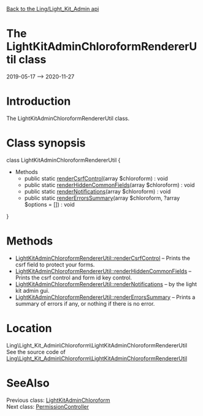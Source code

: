 [Back to the Ling/Light_Kit_Admin api](https://github.com/lingtalfi/Light_Kit_Admin/blob/master/doc/api/Ling/Light_Kit_Admin.md)



The LightKitAdminChloroformRendererUtil class
================
2019-05-17 --> 2020-11-27






Introduction
============

The LightKitAdminChloroformRendererUtil class.



Class synopsis
==============


class <span class="pl-k">LightKitAdminChloroformRendererUtil</span>  {

- Methods
    - public static [renderCsrfControl](https://github.com/lingtalfi/Light_Kit_Admin/blob/master/doc/api/Ling/Light_Kit_Admin/Chloroform/LightKitAdminChloroformRendererUtil/renderCsrfControl.md)(array $chloroform) : void
    - public static [renderHiddenCommonFields](https://github.com/lingtalfi/Light_Kit_Admin/blob/master/doc/api/Ling/Light_Kit_Admin/Chloroform/LightKitAdminChloroformRendererUtil/renderHiddenCommonFields.md)(array $chloroform) : void
    - public static [renderNotifications](https://github.com/lingtalfi/Light_Kit_Admin/blob/master/doc/api/Ling/Light_Kit_Admin/Chloroform/LightKitAdminChloroformRendererUtil/renderNotifications.md)(array $chloroform) : void
    - public static [renderErrorsSummary](https://github.com/lingtalfi/Light_Kit_Admin/blob/master/doc/api/Ling/Light_Kit_Admin/Chloroform/LightKitAdminChloroformRendererUtil/renderErrorsSummary.md)(array $chloroform, ?array $options = []) : void

}






Methods
==============

- [LightKitAdminChloroformRendererUtil::renderCsrfControl](https://github.com/lingtalfi/Light_Kit_Admin/blob/master/doc/api/Ling/Light_Kit_Admin/Chloroform/LightKitAdminChloroformRendererUtil/renderCsrfControl.md) &ndash; Prints the csrf field to protect your forms.
- [LightKitAdminChloroformRendererUtil::renderHiddenCommonFields](https://github.com/lingtalfi/Light_Kit_Admin/blob/master/doc/api/Ling/Light_Kit_Admin/Chloroform/LightKitAdminChloroformRendererUtil/renderHiddenCommonFields.md) &ndash; Prints the csrf control and form id key control.
- [LightKitAdminChloroformRendererUtil::renderNotifications](https://github.com/lingtalfi/Light_Kit_Admin/blob/master/doc/api/Ling/Light_Kit_Admin/Chloroform/LightKitAdminChloroformRendererUtil/renderNotifications.md) &ndash; by the light kit admin gui.
- [LightKitAdminChloroformRendererUtil::renderErrorsSummary](https://github.com/lingtalfi/Light_Kit_Admin/blob/master/doc/api/Ling/Light_Kit_Admin/Chloroform/LightKitAdminChloroformRendererUtil/renderErrorsSummary.md) &ndash; Prints a summary of errors if any, or nothing if there is no error.





Location
=============
Ling\Light_Kit_Admin\Chloroform\LightKitAdminChloroformRendererUtil<br>
See the source code of [Ling\Light_Kit_Admin\Chloroform\LightKitAdminChloroformRendererUtil](https://github.com/lingtalfi/Light_Kit_Admin/blob/master/Chloroform/LightKitAdminChloroformRendererUtil.php)



SeeAlso
==============
Previous class: [LightKitAdminChloroform](https://github.com/lingtalfi/Light_Kit_Admin/blob/master/doc/api/Ling/Light_Kit_Admin/Chloroform/LightKitAdminChloroform.md)<br>Next class: [PermissionController](https://github.com/lingtalfi/Light_Kit_Admin/blob/master/doc/api/Ling/Light_Kit_Admin/Controller/Admin/PermissionController.md)<br>

